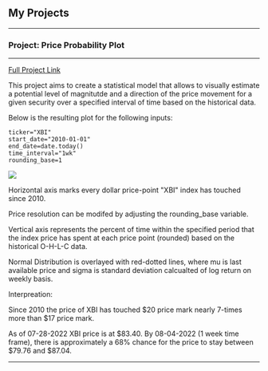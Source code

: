 ## My Projects

---

### Project: Price Probability Plot 
---

[Full Project Link](https://makgord.github.io/Price_Probability_Plot/)

This project aims to create a statistical model that allows to visually estimate a potential level of magnitutde and a direction of the price movement for a given security over a specified interval of time based on the historical data.

Below is the resulting plot for the following inputs: 

```
ticker="XBI"
start_date="2010-01-01"
end_date=date.today()
time_interval="1wk"
rounding_base=1
```
<img src="https://github.com/MakGord/Price_Probability_Plot/blob/main/price_probability_plot_XBI_2010-01-01_2022-07-28.png?raw=true"/>

Horizontal axis marks every dollar price-point "XBI" index has touched since 2010. 

Price resolution can be modifed by adjusting the rounding_base variable.

Vertical axis represents the percent of time within the specified period that the index price has spent at each price point (rounded) based on the historical O-H-L-C data. 

Normal Distribution is overlayed with red-dotted lines, where mu is last available price and sigma is standard deviation calcualted of log return on weekly basis.


Interpreation: 

Since 2010 the price of XBI has touched $20 price mark nearly 7-times more than $17 price mark.

As of 07-28-2022 XBI price is at $83.40. By 08-04-2022 (1 week time frame), there is approximately a 68% chance for the price to stay between $79.76 and $87.04.


---


